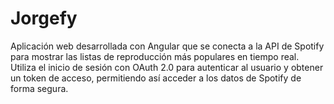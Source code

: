 # Jorgefy
Aplicación web desarrollada con Angular que se conecta a la API de Spotify para mostrar las listas de reproducción más populares en tiempo real. Utiliza el inicio de sesión con OAuth 2.0 para autenticar al usuario y obtener un token de acceso, permitiendo así acceder a los datos de Spotify de forma segura.
